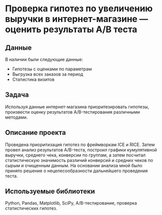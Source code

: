 # Проверка гипотез по увеличению выручки в интернет-магазине — оценить результаты A/B теста


## Данные
В наличии были следующие данные:
- Гипотезы с оценками по параметрам
- Выгрузка всех заказов за период
- Статистика визитов

## Задача
Используя данные интернет-магазина приоритезировать гипотезы, произвести оценку результатов A/B-тестирования различными методами.

## Описание проекта
Проведена приоритизация гипотез по фреймворкам ICE и RICE. Затем провел анализ
результатов A/B-теста, построил графики кумулятивной выручки, среднего чека,
конверсии по группам, а затем посчитал статистическую значимость различий конверсий
и средних чеков по сырым и очищенным данным. На основании анализа мной было
принято решение о нецелесообразности дальнейшего проведения теста.

## Используемые библиотеки
Python, Pandas, Matplotlib, SciPy, A/B-тестирование, проверка статистических гипотез.
